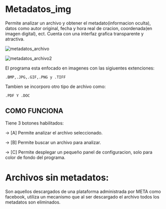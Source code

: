 # Metadatos_img
Permite analizar un archivo y obtener el metadato(informacion oculta), datos como autor original, fecha y hora real de cracion, coordenada(en imagen digital), ect. Cuenta con una interfaz grafica transparente y atractiva.

![metadatos_archivo](https://github.com/user-attachments/assets/1ab216ba-b1a8-4574-814d-46dd1311864a)

![metadatos_archivo2](https://github.com/user-attachments/assets/51857fcb-c563-440b-9655-98963c9dc0b4)


El programa esta enfocado en imagenes con las sigiuentes extenciones:

	.BMP,.JPG,.GIF,.PNG y .TIFF
 
Tambien se incorporo otro tipo de archivo como:

	.PDF Y .DOC

## COMO FUNCIONA

Tiene 3 botones habilitados:

-> [A] Permite analizar el archivo seleccionado.

-> [B] Permite buscar un archivo para analizar.

-> [C] Permite desplegar un pequeño panel de configuracion, solo para color de fondo del programa.

# Archivos sin metadatos:
Son aquellos descargados de una plataforma administrada por META como facebook, utiliza un mecanismo
que al ser descargado el archivo todos los metadatos son eliminados.
